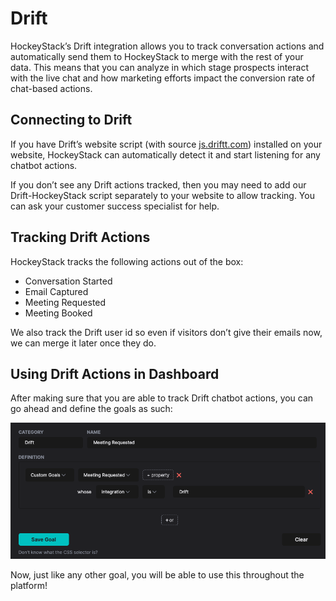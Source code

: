 # Drift

HockeyStack’s Drift integration allows you to track conversation actions and automatically send them to HockeyStack to merge with the rest of your data. This means that you can analyze in which stage prospects interact with the live chat and how marketing efforts impact the conversion rate of chat-based actions.

## Connecting to Drift

If you have Drift’s website script (with source [js.driftt.com](http://js.driftt.com/)) installed on your website, HockeyStack can automatically detect it and start listening for any chatbot actions.

If you don’t see any Drift actions tracked, then you may need to add our Drift-HockeyStack script separately to your website to allow tracking. You can ask your customer success specialist for help.

## Tracking Drift Actions

HockeyStack tracks the following actions out of the box:

- Conversation Started
- Email Captured
- Meeting Requested
- Meeting Booked

We also track the Drift user id so even if visitors don’t give their emails now, we can merge it later once they do.

## Using Drift Actions in Dashboard

After making sure that you are able to track Drift chatbot actions, you can go ahead and define the goals as such:

![Screenshot 2023-11-30 at 01.25.54.png](Drift/Screenshot_2023-11-30_at_01.25.54.png)

Now, just like any other goal, you will be able to use this throughout the platform!